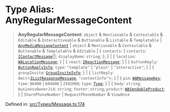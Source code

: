 # Type Alias: AnyRegularMessageContent

> **AnyRegularMessageContent**: `object` & `Mentionable` & `Contextable` & `Editable` & `Interactiveable` & `Buttonable` & `Listable` & `Templatable` \| [`AnyMediaMessageContent`](AnyMediaMessageContent.md) \| `object` & `Mentionable` & `Contextable` & `Buttonable` & `Templatable` & `Editable` \| \{ `contacts`: \{ `contacts`: [`IContactMessage`](../namespaces/proto/namespaces/Message/interfaces/IContactMessage.md)[]; `displayName`: `string`; \}; \} \| \{ `location`: [`WALocationMessage`](WALocationMessage.md); \} \| \{ `react`: [`IReactionMessage`](../namespaces/proto/namespaces/Message/interfaces/IReactionMessage.md); \} \| \{ `buttonReply`: [`ButtonReplyInfo`](ButtonReplyInfo.md); `type`: `"template"` \| `"plain"` \| `"interactive"`; \} \| \{ `groupInvite`: [`GroupInviteInfo`](GroupInviteInfo.md); \} \| \{ `listReply`: `Omit`\<[`IListResponseMessage`](../namespaces/proto/namespaces/Message/interfaces/IListResponseMessage.md), `"contextInfo"`\>; \} \| \{ `pin`: [`WAMessageKey`](WAMessageKey.md); `time`: `86400` \| `604800` \| `2592000`; `type`: [`Type`](../namespaces/proto/namespaces/PinInChat/enumerations/Type.md); \} \| \{ `body`: `string`; `businessOwnerJid`: `string`; `footer`: `string`; `product`: [`WASendableProduct`](WASendableProduct.md); \} \| `SharePhoneNumber` \| `RequestPhoneNumber` & `ViewOnce`

Defined in: [src/Types/Message.ts:174](https://github.com/Fokusdotid/Baileys/blob/58a03b5a49cf326e1050515994499cb0bb76662f/src/Types/Message.ts#L174)
